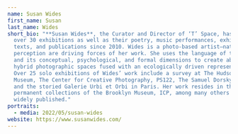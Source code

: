 ```yaml
---
name: Susan Wides
first_name: Susan
last_name: Wides
short_bio: "**Susan Wides**, the Curator and Director of ‘T’ Space, has curated
  over 30 exhibitions as well as their poetry, music performances, exhibition
  texts, and publications since 2010. Wides is a photo-based artist—nature and
  perception are driving forces of her work. She uses the language of the lens
  and its conceptual, psychological, and formal dimensions to create abstract,
  hybrid photographic spaces fused with an ecologically driven representation.
  Over 25 solo exhibitions of Wides’ work include a survey at The Hudson River
  Museum, The Center for Creative Photography, PS122, The Samuel Dorsky Museum,
  and the storied Galerie Urbi et Orbi in Paris. Her work resides in the
  permanent collections of the Brooklyn Museum, ICP, among many others and is
  widely published."
portraits:
  - media: 2022/05/susan-wides
website: https://www.susanwides.com/
---
```

